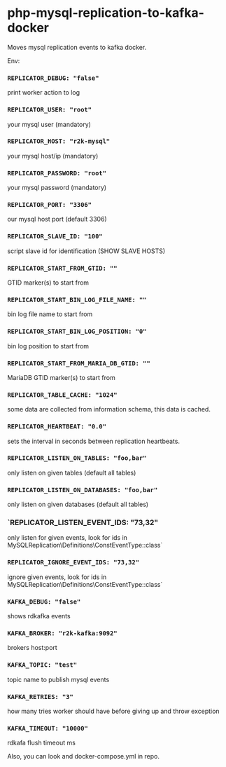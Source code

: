 # php-mysql-replication-to-kafka-docker

Moves mysql replication events to kafka docker.

Env:

### `REPLICATOR_DEBUG: "false"`

print worker action to log

### `REPLICATOR_USER: "root"`

your mysql user (mandatory)

### `REPLICATOR_HOST: "r2k-mysql"`

your mysql host/ip (mandatory)

### `REPLICATOR_PASSWORD: "root"`

your mysql password (mandatory)

### `REPLICATOR_PORT: "3306"`

our mysql host port (default 3306)

### `REPLICATOR_SLAVE_ID: "100"`

script slave id for identification (SHOW SLAVE HOSTS)

### `REPLICATOR_START_FROM_GTID: ""`

GTID marker(s) to start from

### `REPLICATOR_START_BIN_LOG_FILE_NAME: ""`

bin log file name to start from

### `REPLICATOR_START_BIN_LOG_POSITION: "0"`

bin log position to start from

### `REPLICATOR_START_FROM_MARIA_DB_GTID: ""`

MariaDB GTID marker(s) to start from

### `REPLICATOR_TABLE_CACHE: "1024"`

some data are collected from information schema, this data is cached.

### `REPLICATOR_HEARTBEAT: "0.0"`

sets the interval in seconds between replication heartbeats.

### `REPLICATOR_LISTEN_ON_TABLES: "foo,bar"`

only listen on given tables (default all tables)

### `REPLICATOR_LISTEN_ON_DATABASES: "foo,bar"`

only listen on given databases (default all tables)

### `REPLICATOR_LISTEN_EVENT_IDS: "73,32"

only listen for given events, look for ids in MySQLReplication\Definitions\ConstEventType::class`

### `REPLICATOR_IGNORE_EVENT_IDS: "73,32"`

ignore given events, look for ids in MySQLReplication\Definitions\ConstEventType::class`

### `KAFKA_DEBUG: "false"`

shows rdkafka events

### `KAFKA_BROKER: "r2k-kafka:9092"`

brokers host:port

### `KAFKA_TOPIC: "test"`

topic name to publish mysql events

### `KAFKA_RETRIES: "3"`

how many tries worker should have before giving up and throw exception

### `KAFKA_TIMEOUT: "10000"`

rdkafa flush timeout ms

Also, you can look and docker-compose.yml in repo.